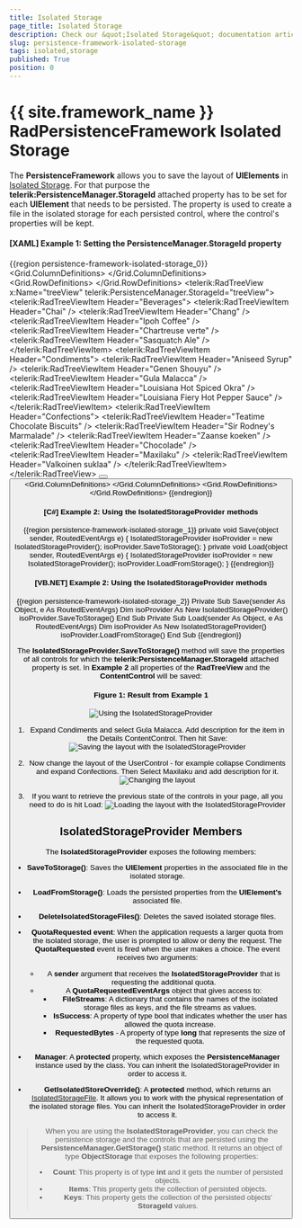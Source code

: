 ```yaml
---
title: Isolated Storage
page_title: Isolated Storage
description: Check our &quot;Isolated Storage&quot; documentation article for the RadPersistenceFramework {{ site.framework_name }} control.
slug: persistence-framework-isolated-storage
tags: isolated,storage
published: True
position: 0
---
```


# {{ site.framework_name }} RadPersistenceFramework Isolated Storage

The __PersistenceFramework__ allows you to save the layout of __UIElements__ in [Isolated Storage](https://docs.microsoft.com/en-us/dotnet/standard/io/isolated-storage). For that purpose the __telerik:PersistenceManager.StorageId__ attached property has to be set for each __UIElement__ that needs to be persisted. The property is used to create a file in the isolated storage for each persisted control, where the control's properties will be kept.

#### __[XAML] Example 1: Setting the PersistenceManager.StorageId property__
{{region persistence-framework-isolated-storage_0}}
	<Grid x:Name="LayoutRoot" Background="White">
	    <Grid.ColumnDefinitions>
	        <ColumnDefinition Width="\*" />
	        <ColumnDefinition Width="\*" />
	    </Grid.ColumnDefinitions>
	    <Grid.RowDefinitions>
	        <RowDefinition Height="\*" />
	        <RowDefinition Height="Auto" />
	    </Grid.RowDefinitions>
	    <telerik:RadTreeView x:Name="treeView" telerik:PersistenceManager.StorageId="treeView">
	        <telerik:RadTreeViewItem Header="Beverages">
	            <telerik:RadTreeViewItem Header="Chai" />
	            <telerik:RadTreeViewItem Header="Chang" />
	            <telerik:RadTreeViewItem Header="Ipoh Coffee" />
	            <telerik:RadTreeViewItem Header="Chartreuse verte" />
	            <telerik:RadTreeViewItem Header="Sasquatch Ale" />
	        </telerik:RadTreeViewItem>
	        <telerik:RadTreeViewItem Header="Condiments">
	            <telerik:RadTreeViewItem Header="Aniseed Syrup" />
	            <telerik:RadTreeViewItem Header="Genen Shouyu" />
	            <telerik:RadTreeViewItem Header="Gula Malacca" />
	            <telerik:RadTreeViewItem Header="Louisiana Hot Spiced Okra" />
	            <telerik:RadTreeViewItem Header="Louisiana Fiery Hot Pepper Sauce" />
	        </telerik:RadTreeViewItem>
	        <telerik:RadTreeViewItem Header="Confections">
	            <telerik:RadTreeViewItem Header="Teatime Chocolate Biscuits" />
	            <telerik:RadTreeViewItem Header="Sir Rodney's Marmalade" />
	            <telerik:RadTreeViewItem Header="Zaanse koeken" />
	            <telerik:RadTreeViewItem Header="Chocolade" />
	            <telerik:RadTreeViewItem Header="Maxilaku" />
	            <telerik:RadTreeViewItem Header="Valkoinen suklaa" />
	        </telerik:RadTreeViewItem>
	    </telerik:RadTreeView>
	    <StackPanel Orientation="Horizontal" Grid.Row="1">
	        <Button Content="Save" Click="Save" VerticalAlignment="Bottom" FontWeight="Bold" />
	        <Button Content="Load" Click="Load" VerticalAlignment="Bottom" FontWeight="Bold" />
	    </StackPanel>
	    <Border Grid.Column="1" BorderBrush="Blue" BorderThickness="1">
	        <ContentControl HorizontalContentAlignment="Stretch" telerik:PersistenceManager.StorageId="detailsControl">
	            <Grid>
	                <Grid.ColumnDefinitions>
	                    <ColumnDefinition Width="Auto" />
	                    <ColumnDefinition Width="\*" />
	                </Grid.ColumnDefinitions>
	                <Grid.RowDefinitions>
	                    <RowDefinition Height="Auto" />
	                    <RowDefinition Height="Auto" />
	                </Grid.RowDefinitions>
	                <TextBlock Text="Details" Margin="2" VerticalAlignment="Center" FontWeight="Bold"
	                        Grid.ColumnSpan="2" />
	                <TextBlock Text="Add Description:" Grid.Row="1" Margin="2" VerticalAlignment="Center" />
	                <TextBox Margin="2" Grid.Row="1" Grid.Column="1" VerticalAlignment="Center"
	                        HorizontalAlignment="Stretch" />
	            </Grid>
	        </ContentControl>
	    </Border>
	</Grid>
{{endregion}}

#### __[C#] Example 2: Using the IsolatedStorageProvider methods__
{{region persistence-framework-isolated-storage_1}}
	private void Save(object sender, RoutedEventArgs e)
	{
		IsolatedStorageProvider isoProvider = new IsolatedStorageProvider();
		isoProvider.SaveToStorage();
	}
	private void Load(object sender, RoutedEventArgs e)
	{
		IsolatedStorageProvider isoProvider = new IsolatedStorageProvider();
		isoProvider.LoadFromStorage();
	}
{{endregion}}

#### __[VB.NET] Example 2: Using the IsolatedStorageProvider methods__
{{region persistence-framework-isolated-storage_2}}
	Private Sub Save(sender As Object, e As RoutedEventArgs)
		Dim isoProvider As New IsolatedStorageProvider()
		isoProvider.SaveToStorage()
	End Sub
	Private Sub Load(sender As Object, e As RoutedEventArgs)
		Dim isoProvider As New IsolatedStorageProvider()
		isoProvider.LoadFromStorage()
	End Sub
{{endregion}}

The __IsolatedStorageProvider.SaveToStorage()__ method will save the properties of all controls for which the __telerik:PersistenceManager.StorageId__ attached property is set. In __Example 2__ all properties of the __RadTreeView__ and the __ContentControl__ will be saved:

#### __Figure 1: Result from Example 1__
![Using the IsolatedStorageProvider](images/PersistenceFramework_IsolatedStorage_Initial.png)

1. Expand Condiments and select Gula Malacca. Add description for the item in the Details ContentControl. Then hit Save:
![Saving the layout with the IsolatedStorageProvider](images/PersistenceFramework_IsolatedStorage_Save.png)

2. Now change the layout of the UserControl - for example collapse Condiments and expand Confections. Then Select Maxilaku and add description for it. 
![Changing the layout](images/PersistenceFramework_IsolatedStorage_Change.png)

3. If you want to retrieve the previous state of the controls in your page, all you need to do is hit Load:
![Loading the layout with the IsolatedStorageProvider](images/PersistenceFramework_IsolatedStorage_Load.png)

## IsolatedStorageProvider Members

The __IsolatedStorageProvider__ exposes the following members:		

* __SaveToStorage()__: Saves the __UIElement__ properties in the associated file in the isolated storage.			

* __LoadFromStorage()__: Loads the persisted properties from the __UIElement's__ associated file.

* __DeleteIsolatedStorageFiles()__: Deletes the saved isolated storage files.

* __QuotaRequested event__: When the application requests a larger quota from the isolated storage, the user is prompted to allow or deny the request. The __QuotaRequested__ event is fired when the user makes a choice. The event receives two arguments:			
	* A __sender__ argument that receives the __IsolatedStorageProvider__ that is requesting the additional quota.
	* A __QuotaRequestedEventArgs__ object that gives access to:
        * __FileStreams__: A dictionary that contains the names of the isolated storage files as keys, and the file streams as values.
        * __IsSuccess__: A property of type bool that indicates whether the user has allowed the quota increase.
        * __RequestedBytes__ - A property of type __long__ that represents the size of the requested quota.

* __Manager__: A __protected__ property, which exposes the __PersistenceManager__ instance used by the class. You can inherit the IsolatedStorageProvider in order to access it. 

* __GetIsolatedStoreOverride()__: A __protected__ method, which returns an [IsolatedStorageFile](https://docs.microsoft.com/en-us/dotnet/api/system.io.isolatedstorage.isolatedstoragefile?view=netframework-4.8). It allows you to work with the physical representation of the isolated storage files. You can inherit the IsolatedStorageProvider in order to access it. 

>When you are using the __IsolatedStorageProvider__, you can check the persistence storage and the controls that are persisted using the __PersistenceManager.GetStorage()__ static method. It returns an object of type __ObjectStorage__ that exposes the following properties:	  
>   - __Count__: This property is of type __int__ and it gets the number of persisted objects.  
>   - __Items__: This property gets the collection of persisted objects.  
>   - __Keys__: This property gets the collection of the persisted objects' __StorageId__ values.			  
